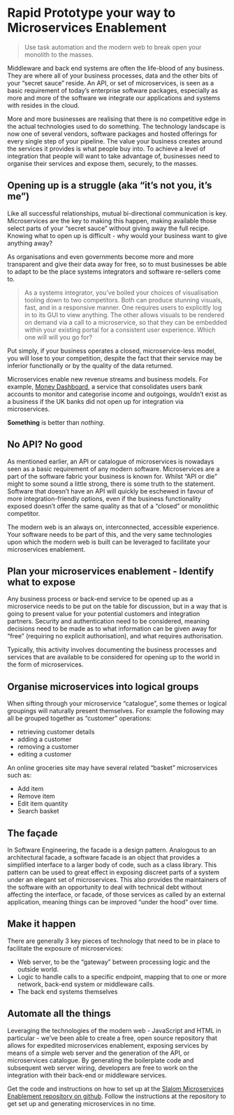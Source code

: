 # Rapid Prototype your way to Microservices Enablement

> Use task automation and the modern web to break open your monolith to the masses.

Middleware and back end systems are often the life-blood of any business. They are where all of your business processes, data and the other bits of your “secret sauce” reside. An API, or set of microservices, is seen as a basic requirement of today’s enterprise software packages, especially as more and more of the software we integrate our applications and systems with resides in the cloud.

More and more businesses are realising that there is no competitive edge in the actual technologies used to do something. The technology landscape is now one of several vendors, software packages and hosted offerings for every single step of your pipeline. The value your business creates around the services it provides is what people buy into. To achieve a level of integration that people will want to take advantage of, businesses need to organise their services and expose them, securely, to the masses.

## Opening up is a struggle (aka “it’s not you, it’s me”)

Like all successful relationships, mutual bi-directional communication is key. Microservices are the key to making this happen, making available those select parts of your “secret sauce” without giving away the full recipe. Knowing what to open up is difficult - why would your business want to give anything away?

As organisations and even governments become more and more transparent and give their data away for free, so to must businesses be able to adapt to be the place systems integrators and software re-sellers come to.

> As a systems integrator, you’ve boiled your choices of visualisation tooling down to two competitors. Both can produce stunning visuals, fast, and in a responsive manner. One requires users to explicitly log in to its GUI to view anything. The other allows visuals to be rendered on demand via a call to a microservice, so that they can be embedded within your existing portal for a consistent user experience. Which one will will you go for?

Put simply, if your business operates a closed, microservice-less model, you will lose to your competition, despite the fact that their service may be inferior functionally or by the quality of the data returned.

Microservices enable new revenue streams and business models. For example, [Money Dashboard](https://moneydashboard.com), a service that consolidates users bank accounts to monitor and categorise income and outgoings, wouldn’t exist as a business if the UK banks did not open up for integration via microservices.

**Something** is better than *nothing*.

## No API? No good

As mentioned earlier, an API or catalogue of microservices is nowadays seen as a basic requirement of any modern software. Microservices are a part of the software fabric your business is known for. Whilst “API or die” might to some sound a little strong, there is some truth to the statement. Software that doesn’t have an API will quickly be eschewed in favour of more integration-friendly options, even if the business functionality exposed doesn’t offer the same quality as that of a “closed” or monolithic competitor.

The modern web is an always on, interconnected, accessible experience. Your software needs to be part of this, and the very same technologies upon which the modern web is built can be leveraged to facilitate your microservices enablement.

## Plan your microservices enablement - Identify what to expose

Any business process or back-end service to be opened up as a microservice needs to be put on the table for discussion, but in a way that is going to present value for your potential customers and integration partners. Security and authentication need to be considered, meaning decisions need to be made as to what information can be given away for “free” (requiring no explicit authorisation), and what requires authorisation.

Typically, this activity involves documenting the business processes and services that are available to be considered for opening up to the world in the form of microservices.

## Organise microservices into logical groups

When sifting through your microservice “catalogue”, some themes or logical groupings will naturally present themselves. For example the following may all be grouped together as “customer” operations:
* retrieving customer details
* adding a customer
* removing a customer
* editing a customer

An online groceries site may have several related “basket” microservices such as:
* Add item
* Remove item
* Edit item quantity
* Search basket

## The façade

In Software Engineering, the facade is a design pattern. Analogous to an architectural facade, a software facade is an object that provides a simplified interface to a larger body of code, such as a class library. This pattern can be used to great effect in exposing discreet parts of a system under an elegant set of microservices. This also provides the maintainers of the software with an opportunity to deal with technical debt without affecting the interface, or facade, of those services as called by an external application, meaning things can be improved “under the hood” over time.

## Make it happen

There are generally 3 key pieces of technology that need to be in place to facilitate the exposure of microservices:
* Web server, to be the “gateway” between processing logic and the outside world.
* Logic to handle calls to a specific endpoint, mapping that to one or more network, back-end system or middleware calls.
* The back end systems themselves

## Automate all the things

Leveraging the technologies of the modern web - JavaScript and HTML in particular - we’ve been able to create a free, open source repository that allows for expedited microservices enablement, exposing services by means of a simple web server and the generation of the API, or microservices catalogue. By generating the boilerplate code and subsequent web server wiring, developers are free to work on the integration with their back-end or middleware services.

Get the code and instructions on how to set up at the [Slalom Microservices Enablement repository on github](https://github.com/aaronallport/generator-microservice-catalog). Follow the instructions at the repository to get set up and generating microservices in no time.
